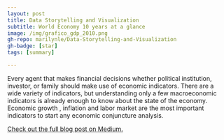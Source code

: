 ```yaml
---
layout: post
title: Data Storytelling and Visualization
subtitle: World Economy 10 years at a glance
image: /img/grafico_gdp_2010.png
gh-repo: marilynle/Data-Storytelling-and-Visualization
gh-badge: [star]
tags: [summary]

---
```


Every agent that makes financial decisions whether political institution, investor, or family should make use of economic indicators. There are a wide variety of indicators, but understanding only a few macroeconomic indicators is already enough to know about the state of the economy. Economic growth , inflation and labor market are the most important indicators to start any economic conjuncture analysis.

[Check out the full blog post on Medium.](https://medium.com/@esko.marilyn/world-economy-10-years-at-a-glance-59faa2336d85)
